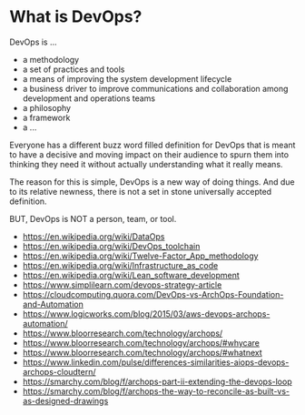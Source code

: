 # What is DevOps?

DevOps is ...
- a methodology
- a set of practices and tools
- a means of improving the system development lifecycle
- a business driver to improve communications and collaboration among development and operations teams
- a philosophy
- a framework
- a ...

Everyone has a different buzz word filled definition for DevOps that is meant to have a decisive and moving impact on their audience to spurn them into thinking they need it without actually understanding what it really means.

The reason for this is simple, DevOps is a new way of doing things. And due to its relative newness, there is not a set in stone universally accepted definition. 

BUT, DevOps is NOT a person, team, or tool.

- https://en.wikipedia.org/wiki/DataOps
- https://en.wikipedia.org/wiki/DevOps_toolchain
- https://en.wikipedia.org/wiki/Twelve-Factor_App_methodology
- https://en.wikipedia.org/wiki/Infrastructure_as_code
- https://en.wikipedia.org/wiki/Lean_software_development
- https://www.simplilearn.com/devops-strategy-article
- https://cloudcomputing.quora.com/DevOps-vs-ArchOps-Foundation-and-Automation
- https://www.logicworks.com/blog/2015/03/aws-devops-archops-automation/
- https://www.bloorresearch.com/technology/archops/
- https://www.bloorresearch.com/technology/archops/#whycare
- https://www.bloorresearch.com/technology/archops/#whatnext
- https://www.linkedin.com/pulse/differences-similarities-aiops-devops-archops-cloudtern/
- https://smarchy.com/blog/f/archops-part-ii-extending-the-devops-loop
- https://smarchy.com/blog/f/archops-the-way-to-reconcile-as-built-vs-as-designed-drawings 
